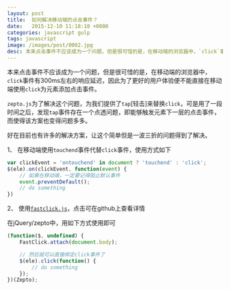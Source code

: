 ```yaml
---
layout: post
title:  如何解决移动端的点击事件？
date:   2015-12-10 11:18:18 +0800
categories: javascript gulp
tags: javascript
image: /images/post/0002.jpg
desc: 本来点击事件不应该成为一个问题，但是很可惜的是，在移动端的浏览器中，`click`事件有300ms左右的响应延迟，因此为了更好的用户体验便不能直接在移动端使用`click`为元素添加点击...
---
```


本来点击事件不应该成为一个问题，但是很可惜的是，在移动端的浏览器中，`click`事件有300ms左右的响应延迟，因此为了更好的用户体验便不能直接在移动端使用`click`为元素添加点击事件。

`zepto.js`为了解决这个问题，为我们提供了`tap`[轻击]来替换`click`，可是用了一段时间之后，发现`tap`事件存在一个点透问题，即能够触发元素下一层的点击事件，而使得该方案也变得问题多多。

好在目前也有许多的解决方案，让这个简单但是一波三折的问题得到了解决。

1、 在移动端使用`touchend`事件代替`click`事件，使用方式如下  

```js
var clickEvent = 'ontouchend' in document ? 'touchend' : 'click';
$(ele).on(clickEvent, function(event) {
    // 如果在移动端，一定要记得阻止默认事件
    event.preventDefault();
    // do something
})
```


2、 使用[`fastclick.js`](https://github.com/ftlabs/fastclick)，点击可在github上查看详情  

在jQuery/zepto中，用如下方式使用即可  

```js
(function($, undefined) {
    FastClick.attach(document.body);

    // 然后就可以直接绑定click事件了
    $(ele).click(function() {
        // do something
    });
})(Zepto);
```
